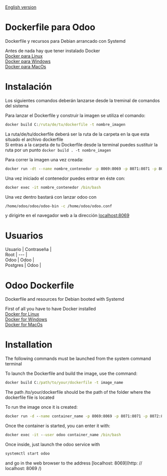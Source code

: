 [English version](https://github.com/Erojase/odoo-dockerfile/blob/main/README.md#odoo-dockerfile)

# Dockerfile para Odoo

Dockerfile y recursos para Debian arrancado con Systemd

Antes de nada hay que tener instalado Docker  
[Docker para Linux](https://docs.docker.com/engine/install/ubuntu/)  
[Docker para Windows](https://docs.docker.com/docker-for-windows/install/)  
[Docker para MacOs](https://docs.docker.com/docker-for-mac/install/)  
  
# Instalación 
Los siguientes comandos deberán lanzarse desde la treminal de comandos del sistema
 
Para lanzar el Dockerfile y construir la imagen se utiliza el comando:  
```cmd
docker build C:/ruta/de/tu/dockerfile -t nombre_imagen
```  
 La ruta/de/tu/dockerfile deberá ser la ruta de la carpeta en la que esta situado el archivo dockerfile  
 Si entras a la carpeta de tu Dockerfile desde la terminal puedes sustituir la ruta por un punto ```docker build . -t nombre_imagen```

Para correr la imagen una vez creada:  
```cmd
docker run -dt --name nombre_contenedor -p 8069:8069 -p 8071:8071 -p 8072:8072 nombre_imagen 
```

Una vez iniciado el contenedor puedes entrar en éste con:  
```cmd
docker exec -it nombre_contenedor /bin/bash
```
  
  Una vez dentro bastará con lanzar odoo con  
  ```bash
  /home/odoo/odoo/odoo-bin -c /home/odoo/odoo.conf
  ```  
  y dirigirte en el navegador web a la dirección [localhost:8069](http://localhost:8069/)  
  
  
# Usuarios
Usuario | Contraseña |  
Root | --- |  
Odoo | Odoo |  
Postgres | Odoo |
  

  
  # Odoo Dockerfile

Dockerfile and resources for Debian booted with Systemd

First of all you have to have Docker installed  
[Docker for Linux](https://docs.docker.com/engine/install/ubuntu/)  
[Docker for Windows](https://docs.docker.com/docker-for-windows/install/)  
[Docker for MacOs](https://docs.docker.com/docker-for-mac/install/)
  
# Installation
The following commands must be launched from the system command terminal  
  
To launch the Dockerfile and build the image, use the command:
```cmd
docker build C:/path/to/your/dockerfile -t image_name
```
 The path /to/your/dockerfile should be the path of the folder where the dockerfile file is located
  

To run the image once it is created:
```cmd
docker run -d --name container_name -p 8069:8069 -p 8071:8071 -p 8072:8072 --tmpfs /tmp --tmpfs /run --tmpfs /run/lock -v /sys/fs/cgroup:/sys/fs/cgroup:ro image_name
```

Once the container is started, you can enter it with:
```cmd
docker exec -it --user odoo container_name /bin/bash
```
  
Once inside, just launch the odoo service with
```bash
systemctl start odoo
```
and go in the web browser to the address [localhost: 8069](http: // localhost: 8069 /)
